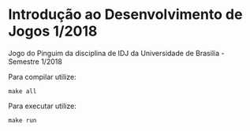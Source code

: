 # Introdução ao Desenvolvimento de Jogos 1/2018
Jogo do Pinguim da disciplina de IDJ da Universidade de Brasilia - Semestre 1/2018

Para compilar utilize:

`make all`

Para executar utilize:

`make run`
